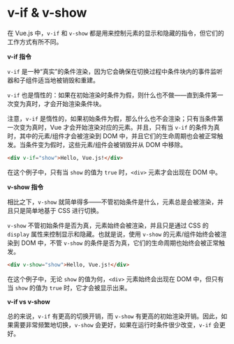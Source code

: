 # v-if & v-show

在 Vue.js 中，`v-if` 和 `v-show` 都是用来控制元素的显示和隐藏的指令，但它们的工作方式有所不同。

**v-if 指令**

`v-if` 是一种“真实”的条件渲染，因为它会确保在切换过程中条件块内的事件监听器和子组件适当地被销毁和重建。

`v-if` 也是惰性的：如果在初始渲染时条件为假，则什么也不做——直到条件第一次变为真时，才会开始渲染条件块。

注意，`v-if` 是惰性的，如果初始条件为假，那么什么也不会渲染；只有当条件第一次变为真时，Vue 才会开始渲染对应的元素。并且，只有当 `v-if` 的条件为真时，其中的元素/组件才会被渲染到 DOM 中，并且它们的生命周期也会被正常触发。当条件变为假时，这些元素/组件会被销毁并从 DOM 中移除。

```html
<div v-if="show">Hello, Vue.js!</div>
```

在这个例子中，只有当 `show` 的值为 `true` 时，`<div>` 元素才会出现在 DOM 中。

**v-show 指令**

相比之下，`v-show` 就简单得多——不管初始条件是什么，元素总是会被渲染，并且只是简单地基于 CSS 进行切换。

`v-show` 不管初始条件是否为真，元素始终会被渲染，并且只是通过 CSS 的 `display` 属性来控制显示和隐藏。也就是说，使用 `v-show` 的元素/组件始终会被渲染到 DOM 中，不管 `v-show` 的条件是否为真，它们的生命周期也始终会被正常触发。

```html
<div v-show="show">Hello, Vue.js!</div>
```

在这个例子中，无论 `show` 的值为何，`<div>` 元素始终会出现在 DOM 中，但只有当 `show` 的值为 `true` 时，它才会被显示出来。

**v-if vs v-show**

总的来说，`v-if` 有更高的切换开销，而 `v-show` 有更高的初始渲染开销。因此，如果需要非常频繁地切换，`v-show` 会更好，如果在运行时条件很少改变，`v-if` 会更好。
